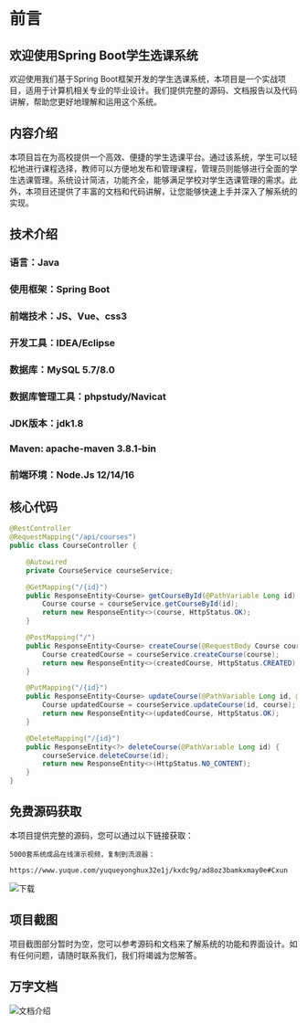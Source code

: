 # 前言
## 欢迎使用Spring Boot学生选课系统
欢迎使用我们基于Spring Boot框架开发的学生选课系统，本项目是一个实战项目，适用于计算机相关专业的毕业设计。我们提供完整的源码、文档报告以及代码讲解，帮助您更好地理解和运用这个系统。

## 内容介绍
本项目旨在为高校提供一个高效、便捷的学生选课平台。通过该系统，学生可以轻松地进行课程选择，教师可以方便地发布和管理课程，管理员则能够进行全面的学生选课管理。系统设计简洁，功能齐全，能够满足学校对学生选课管理的需求。此外，本项目还提供了丰富的文档和代码讲解，让您能够快速上手并深入了解系统的实现。

## 技术介绍
### 语言：Java
### 使用框架：Spring Boot
### 前端技术：JS、Vue、css3
### 开发工具：IDEA/Eclipse
### 数据库：MySQL 5.7/8.0
### 数据库管理工具：phpstudy/Navicat
### JDK版本：jdk1.8
### Maven: apache-maven 3.8.1-bin
### 前端环境：Node.Js 12/14/16

## 核心代码
```java
@RestController
@RequestMapping("/api/courses")
public class CourseController {

    @Autowired
    private CourseService courseService;

    @GetMapping("/{id}")
    public ResponseEntity<Course> getCourseById(@PathVariable Long id) {
        Course course = courseService.getCourseById(id);
        return new ResponseEntity<>(course, HttpStatus.OK);
    }

    @PostMapping("/")
    public ResponseEntity<Course> createCourse(@RequestBody Course course) {
        Course createdCourse = courseService.createCourse(course);
        return new ResponseEntity<>(createdCourse, HttpStatus.CREATED);
    }

    @PutMapping("/{id}")
    public ResponseEntity<Course> updateCourse(@PathVariable Long id, @RequestBody Course course) {
        Course updatedCourse = courseService.updateCourse(id, course);
        return new ResponseEntity<>(updatedCourse, HttpStatus.OK);
    }

    @DeleteMapping("/{id}")
    public ResponseEntity<?> deleteCourse(@PathVariable Long id) {
        courseService.deleteCourse(id);
        return new ResponseEntity<>(HttpStatus.NO_CONTENT);
    }
}
```

## 免费源码获取
本项目提供完整的源码，您可以通过以下链接获取：

```
5000套系统成品在线演示视频，复制到流浪器： 
```
```
https://www.yuque.com/yuqueyonghux32e1j/kxdc9g/ad8oz3bamkxmay0e#Cxun
```

![下载](https://img12.360buyimg.com/ddimg/jfs/t1/339687/11/1349/28408/68ad865fF412d7877/adaa650483a100f2.jpg)

## 项目截图

项目截图部分暂时为空，您可以参考源码和文档来了解系统的功能和界面设计。如有任何问题，请随时联系我们，我们将竭诚为您解答。
## 万字文档
![文档介绍](https://img14.360buyimg.com/ddimg/jfs/t1/338393/1/3576/156947/68b1ad0cF74dc525c/ff9cd6c574295685.jpg)
